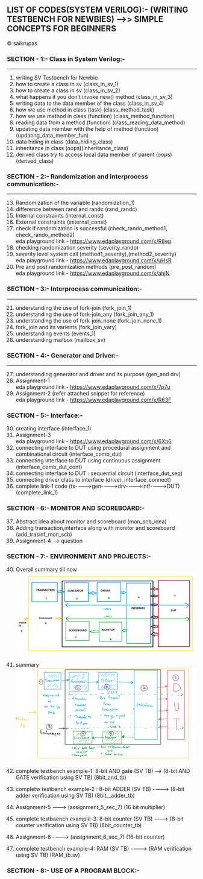 ## LIST OF CODES(SYSTEM VERILOG):- (WRITING TESTBENCH FOR NEWBIES) -->> SIMPLE CONCEPTS FOR BEGINNERS
&copy; saikrupas 

 ### SECTION - 1:- Class in System Verilog:-
 -----
  1. writing SV Testbench for Newbie  
  2. how to create a class in sv (class_in_sv_1)  
  3. how to create a class in sv (class_in_sv_2)  
  4. what happens if you don't invoke new() method (class_in_sv_3)  
  5. writing data to the data member of the class (class_in_sv_4)  
  6. how we use method in class (task) (class_method_task)  
  7. how we use method in class (function) (class_method_function)  
  8. reading data from a method (function) (class_reading_data_method)   
  9. updating data member with the help of method (function)(updating_data_member_fun)   
  10. data hiding in class (data_hiding_class)  
  11. inheritance in class (oops)(inheritance_class)
  12. derived class try to access local data member of parent (oops) (derived_class)  

   ### SECTION - 2:- Randomization and interprocess communication:- 
   ----
   13. Randomization of the variable (randomization_1)  
   14. difference between rand and randc (rand_randc)  
   15. Internal constraints (internal_const)
   16. External constraints (external_const)
   17. check if randomization is successful (check_rando_method1, check_rando_method2)  
        eda playground link - https://www.edaplayground.com/x/R8ep
   18. checking randomization severity (severity_rando)
   19. severity level system call (method1_severity),(method2_severity)  
        eda playground link - https://www.edaplayground.com/x/uHsR  
   20. Pre and post randomization methods (pre_post_random)  
        eda playground link - https://www.edaplayground.com/x/ahjN 

   ### SECTION - 3:- Interprocess communication:-  
   ----
   21. understanding the use of fork-join (fork_join_1)    
   22. understanding the use of fork-join_any (fork_join_any_1) 
   23. understanding the use of fork-join_none (fork_join_none_1)   
   24. fork_join and its varients (fork_join_vary)  
   25. understanding events (events_1)
   26. understanding mailbox (mailbox_sv)  
   
   ### SECTION - 4:- Generator and Driver:-
   ----
   27. understanding generator and driver and its purpose (gen_and drv)  
   28. Assignment-1   
        eda playground link - https://www.edaplayground.com/x/7p7u  
   29. Assignment-2     (refer attached snippet for reference)  
        eda playground link - https://www.edaplayground.com/x/R63F  

   ### SECTION - 5:- Interface:-     
   30. creating interface (interface_1)  
   31. Assignment-3  
        eda playground link - https://www.edaplayground.com/x/6Xn6  
   32. connecting interface to DUT using procedural assignment and combinational circuit (interface_comb_dut)   
   33. connecting interface to DUT using continuous assignment (interface_comb_dut_cont)  
   34. connecting interface to DUT : sequential circuit (interface_dut_seq)
   35. connecting driver class to interface (driver_interface_connect)
   36. complete link-1 code (tx---->gen---->drv---->intf---->DUT) (complete_link_1)

   ### SECTION - 6:- MONITOR AND SCOREBOARD:-  
   37. Abstract idea about monitor and scoreboard (mon_scb_idea)  
   38. Adding transaction,interface along with monitor and scoreboard (add_trasinf_mon_scb)  
   39. Assignment-4  --> question   

   ### SECTION - 7:- ENVIRONMENT AND PROJECTS:-  
   40. Overall summary till now  
     ![summary](SUMMARY-2.png) 

   41. summary 
      ![summary_description](summary_diagram-1.png)  

   42.  complete testbench example-1: 8-bit AND gate (SV TB) --> (8-bit AND GATE verification using SV TB) (8bit_and_tb)    

   43. completw testbench example-2 : 8-bit ADDER (SV TB) ----> (8-bit adder verification using SV TB) (8bit__adder_tb)

   44. Assignment-5 ---> (assignment_5_sec_7)  (16 bit multiplier)
 
   45. complete testbaench example-3: 8-bit counter (SV TB) ---> (8-bit counter verification using SV TB)  (8bit_counter_tb)

   46. Assignment-6 ----> (assignment_6_sec_7) (16-bit counter)  

   47. complete testbench example-4: RAM (SV TB) ----> (RAM verification using SV TB) (RAM_tb.sv)


  ### SECTION - 8:- USE OF A PROGRAM BLOCK:-        


